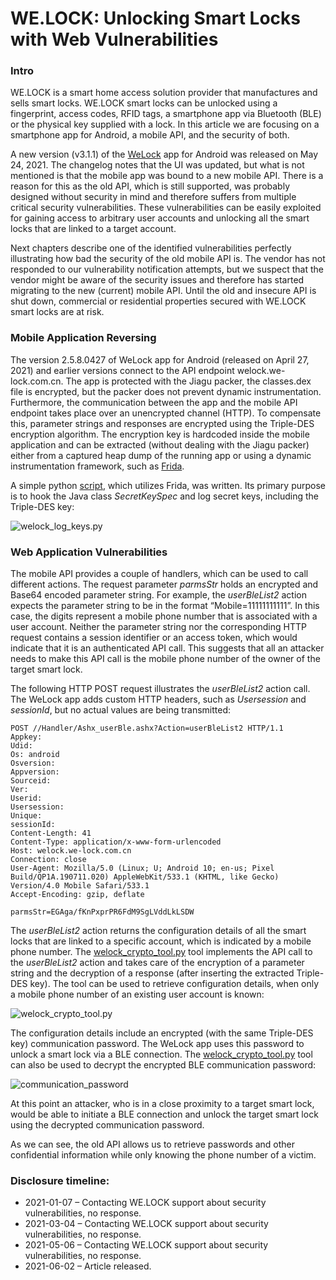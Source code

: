 # WE.LOCK: Unlocking Smart Locks with Web Vulnerabilities

### Intro
WE.LOCK is a smart home access solution provider that manufactures and sells smart locks. WE.LOCK smart locks can be unlocked using a fingerprint, access codes, RFID tags, a smartphone app via Bluetooth (BLE) or the physical key supplied with a lock. In this article we are focusing on a smartphone app for Android, a mobile API, and the security of both.

A new version (v3.1.1) of the [WeLock](https://play.google.com/store/apps/details?id=cn.sixpower.wlock) app for Android was released on May 24, 2021. The changelog notes that the UI was updated, but what is not mentioned is that the mobile app was bound to a new mobile API. There is a reason for this as the old API, which is still supported, was probably designed without security in mind and therefore suffers from multiple critical security vulnerabilities. These vulnerabilities can be easily exploited for gaining access to arbitrary user accounts and unlocking all the smart locks that are linked to a target account.

Next chapters describe one of the identified vulnerabilities perfectly illustrating how bad the security of the old mobile API is. The vendor has not responded to our vulnerability notification attempts, but we suspect that the vendor might be aware of the security issues and therefore has started migrating to the new (current) mobile API. Until the old and insecure API is shut down, commercial or residential properties secured with WE.LOCK smart locks are at risk.

### Mobile Application Reversing
The version 2.5.8.0427 of WeLock app for Android (released on April 27, 2021) and earlier versions connect to the API endpoint welock.we-lock.com.cn. The app is protected with the Jiagu packer, the classes.dex file is encrypted, but the packer does not prevent dynamic instrumentation. Furthermore, the communication between the app and the mobile API endpoint takes place over an unencrypted channel (HTTP). To compensate this, parameter strings and responses are encrypted using the Triple-DES encryption algorithm. The encryption key is hardcoded inside the mobile application and can be extracted (without dealing with the Jiagu packer) either from a captured heap dump of the running app or using a dynamic instrumentation framework, such as [Frida](https://frida.re/). 

A simple python [script](welock_log_keys.py), which utilizes Frida, was written. Its primary purpose is to hook the Java class *SecretKeySpec* and log secret keys, including the Triple-DES key:

![welock_log_keys.py](https://user-images.githubusercontent.com/79406206/120490975-27db9480-c3b9-11eb-87af-960f18d672a3.png)

### Web Application Vulnerabilities
The mobile API provides a couple of handlers, which can be used to call different actions. The request parameter *parmsStr* holds an encrypted and Base64 encoded parameter string. For example, the *userBleList2* action expects the parameter string to be in the format “Mobile=11111111111”. In this case, the digits represent a mobile phone number that is associated with a user account. Neither the parameter string nor the corresponding HTTP request contains a session identifier or an access token, which would indicate that it is an authenticated API call. This suggests that all an attacker needs to make this API call is the mobile phone number of the owner of the target smart lock.

The following HTTP POST request illustrates the *userBleList2* action call. The WeLock app adds custom HTTP headers, such as *Usersession* and *sessionId*, but no actual values are being transmitted:
```
POST //Handler/Ashx_userBle.ashx?Action=userBleList2 HTTP/1.1
Appkey: 
Udid: 
Os: android
Osversion: 
Appversion: 
Sourceid: 
Ver: 
Userid: 
Usersession: 
Unique: 
sessionId: 
Content-Length: 41
Content-Type: application/x-www-form-urlencoded
Host: welock.we-lock.com.cn
Connection: close
User-Agent: Mozilla/5.0 (Linux; U; Android 10; en-us; Pixel Build/QP1A.190711.020) AppleWebKit/533.1 (KHTML, like Gecko) Version/4.0 Mobile Safari/533.1
Accept-Encoding: gzip, deflate

parmsStr=EGAga/fKnPxprPR6FdM9SgLVddLkLSDW
```
The *userBleList2* action returns the configuration details of all the smart locks that are linked to a specific account, which is indicated by a mobile phone number. The [welock_crypto_tool.py](welock_crypto_tool.py) tool implements the API call to the *userBleList2* action and takes care of the encryption of a parameter string and the decryption of a response (after inserting the extracted Triple-DES key). The tool can be used to retrieve configuration details, when only a mobile phone number of an existing user account is known:

![welock_crypto_tool.py](https://user-images.githubusercontent.com/79406206/120492356-4a21e200-c3ba-11eb-8c2f-35bb5524a80a.png)

The configuration details include an encrypted (with the same Triple-DES key) communication password. The WeLock app uses this password to unlock a smart lock via a BLE connection. The [welock_crypto_tool.py](welock_crypto_tool.py) tool can also be used to decrypt the encrypted BLE communication password:

![communication_password](https://user-images.githubusercontent.com/79406206/120492487-6887dd80-c3ba-11eb-9425-953f3e577340.png)

At this point an attacker, who is in a close proximity to a target smart lock, would be able to initiate a BLE connection and unlock the target smart lock using the decrypted communication password. 

As we can see, the old API allows us to retrieve passwords and other confidential information while only knowing the phone number of a victim.

### Disclosure timeline:
- 2021-01-07 – Contacting WE.LOCK support about security vulnerabilities, no response.
- 2021-03-04 – Contacting WE.LOCK support about security vulnerabilities, no response.
- 2021-05-06 – Contacting WE.LOCK support about security vulnerabilities, no response.
- 2021-06-02 – Article released.
